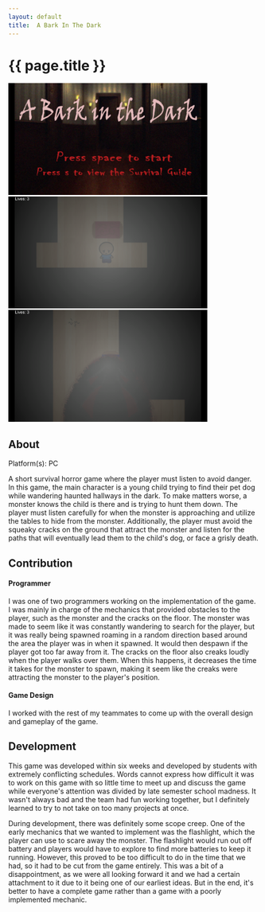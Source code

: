 ```yaml
---
layout:	default
title:	A Bark In The Dark
---
```


# {{ page.title }}

<img src="images/abitd1.png" width="400"> 
<img src="images/abitd2.png" width="400">
<img src="images/abitd3.png" width="400">

## About
Platform(s): PC

A short survival horror game where the player must listen to avoid danger. In this game, the main character is a young child trying to find their pet dog while wandering haunted hallways in the dark. To make matters worse, a monster knows the child is there and is trying to hunt them down. The player must listen carefully for when the monster is approaching and utilize the tables to hide from the monster. Additionally, the player must avoid the squeaky cracks on the ground that attract the monster and listen for the paths that will eventually lead them to the child's dog, or face a grisly death. 

## Contribution

#### Programmer
I was one of two programmers working on the implementation of the game. I was mainly in charge of the mechanics that provided obstacles to the player, such as the monster and the cracks on the floor. The monster was made to seem like it was constantly wandering to search for the player, but it was really being spawned roaming in a random direction based around the area the player was in when it spawned. It would then despawn if the player got too far away from it. The cracks on the floor also creaks loudly when the player walks over them. When this happens, it decreases the time it takes for the monster to spawn, making it seem like the creaks were attracting the monster to the player's position.

#### Game Design
I worked with the rest of my teammates to come up with the overall design and gameplay of the game.

## Development
This game was developed within six weeks and developed by students with extremely conflicting schedules. Words cannot express how difficult it was to work on this game with so little time to meet up and discuss the game while everyone's attention was divided by late semester school madness. It wasn't always bad and the team had fun working together, but I definitely learned to try to not take on too many projects at once.

During development, there was definitely some scope creep. One of the early mechanics that we wanted to implement was the flashlight, which the player can use to scare away the monster. The flashlight would run out off battery and players would have to explore to find more batteries to keep it running. However, this proved to be too difficult to do in the time that we had, so it had to be cut from the game entirely. This was a bit of a disappointment, as we were all looking forward it and we had a certain attachment to it due to it being one of our earliest ideas. But in the end, it's better to have a complete game rather than a game with a poorly implemented mechanic.